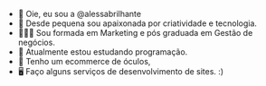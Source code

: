 - 👋 Oie, eu sou a @alessabrilhante
- 💞️ Desde pequena sou apaixonada por criatividade e tecnologia.
- 👩🏻‍🎓 Sou formada em Marketing e pós graduada em Gestão de negócios.
- 📘 Atualmente estou estudando programação.
- 🛒 Tenho um ecommerce de óculos,
- 🖥 Faço alguns serviços de desenvolvimento de sites. :)

<!---
alessabrilhante/alessabrilhante is a ✨ special ✨ repository because its `README.md` (this file) appears on your GitHub profile.
You can click the Preview link to take a look at your changes.
--->
